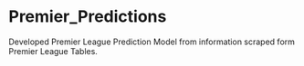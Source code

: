 # Premier_Predictions
Developed Premier League Prediction Model from information scraped form Premier League Tables.
